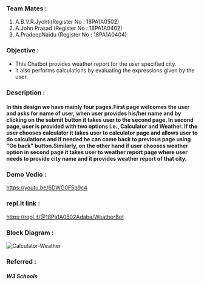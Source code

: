 ### Team Mates :
1. A.B.V.R.Jyohti(Register No : 18PA1A0502)
2. A.John Prasad (Register No : 18PA1A0402)
3. A.PradeepNaidu (Register No : 18PA1A0404)

### Objective : 
  - This Chatbot provides weather report for the user specified city.
  - It also performs calculations by evaluating the expressions given by the user.
  
### Description : 
#### In this design we have mainly four pages.First page welcomes the user and asks for name of user, when user provides his/her name and by clicking on the submit button it takes user to the second page. In second page, user is provided with two options i.e., Calculator and Weather. If the user chooses calculator it takes user to calculator page and allows user to do calculations and if needed he can come back to previous page using "Go back" button.Similarly, on the other hand if user chooses weather option in second page it takes user to weather report page where user needs to provide city name and it provides weather report of that city.

### Demo Vedio :
https://youtu.be/6DWG0F5p9c4

### repl.it link :
https://repl.it/@18Pa1A0502Adaba/WeatherBot

### Block Diagram :
![Calculator-Weather](https://user-images.githubusercontent.com/68616514/97140910-a9b07300-1783-11eb-881c-02c8c8980d19.png)

### Referred : 
#####   W3 Schools
